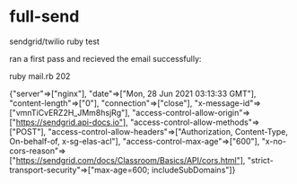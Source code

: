 # full-send
sendgrid/twilio ruby test

ran a first pass and recieved the email successfully:

ruby mail.rb 
202

{"server"=>["nginx"], "date"=>["Mon, 28 Jun 2021 03:13:33 GMT"], "content-length"=>["0"], "connection"=>["close"], "x-message-id"=>["vmnTiCvERZ2H_JMm8hsjRg"], "access-control-allow-origin"=>["https://sendgrid.api-docs.io"], "access-control-allow-methods"=>["POST"], "access-control-allow-headers"=>["Authorization, Content-Type, On-behalf-of, x-sg-elas-acl"], "access-control-max-age"=>["600"], "x-no-cors-reason"=>["https://sendgrid.com/docs/Classroom/Basics/API/cors.html"], "strict-transport-security"=>["max-age=600; includeSubDomains"]}
